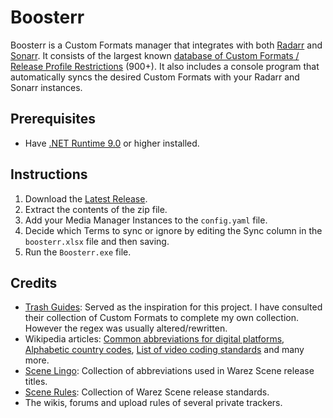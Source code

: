 # Boosterr
Boosterr is a Custom Formats manager that integrates with both [Radarr](https://github.com/Radarr/Radarr) and [Sonarr](https://github.com/Sonarr/Sonarr).
It consists of the largest known  [database of Custom Formats / Release Profile Restrictions](https://github.com/denial-of-service/Boosterr/raw/refs/heads/master/boosterr.xlsx) (900+).
It also includes a console program that automatically syncs the desired Custom Formats with your Radarr and Sonarr instances.

## Prerequisites
- Have [.NET Runtime 9.0](https://dotnet.microsoft.com/download/dotnet/9.0) or higher installed.

## Instructions
1. Download the [Latest Release](https://github.com/denial-of-service/Boosterr/releases/latest).
1. Extract the contents of the zip file.
1. Add your Media Manager Instances to the `config.yaml` file.
1. Decide which Terms to sync or ignore by editing the Sync column in the `boosterr.xlsx` file and then saving.
1. Run the `Boosterr.exe` file.

## Credits
- [Trash Guides](https://trash-guides.info/Radarr/Radarr-collection-of-custom-formats/#index): Served as the inspiration for this project. I have consulted their collection of Custom Formats to complete my own collection. However the regex was usually altered/rewritten.
- Wikipedia articles: [Common abbreviations for digital platforms](https://en.wikipedia.org/wiki/Pirated_movie_release_types#Common_abbreviations_for_digital_platforms), [Alphabetic country codes](https://en.wikipedia.org/wiki/Comparison_of_alphabetic_country_codes#List), [List of video coding standards](https://en.wikipedia.org/wiki/Video_coding_format#List_of_video_coding_standards) and many more.
- [Scene Lingo](https://scenelingo.wordpress.com/): Collection of abbreviations used in Warez Scene release titles.
- [Scene Rules](https://scenerules.org/): Collection of Warez Scene release standards.
- The wikis, forums and upload rules of several private trackers.
